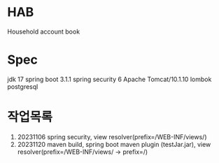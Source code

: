# HAB
Household account book

# Spec
jdk 17
spring boot 3.1.1
spring security 6
Apache Tomcat/10.1.10
lombok
postgresql


# 작업목록
1. 20231106 spring security, view resolver(prefix=/WEB-INF/views/)
2. 20231120 maven build, spring boot maven plugin (testJar.jar), view resolver(prefix=/WEB-INF/views/ -> prefix=/)
